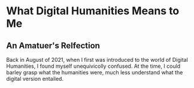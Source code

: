 # What Digital Humanities Means to Me 
## An Amatuer's Relfection 

Back in August of 2021, when I first was introduced to the world of Digital Humanities, I found myself unequivicolly confused. At the time, I could barley grasp what the humanities were, much less understand what the digital version entailed. 
